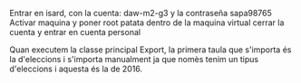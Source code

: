 Entrar en isard, con la cuenta: daw-m2-g3 y la contraseña sapa98765
Activar maquina y poner root patata dentro de la maquina virtual
cerrar la cuenta y entrar en cuenta personal

Quan executem la classe principal Export, la primera taula que s'importa és la d'eleccions i s'importa manualment ja que nomès tenim un tipus d'eleccions i aquesta és la de 2016.
